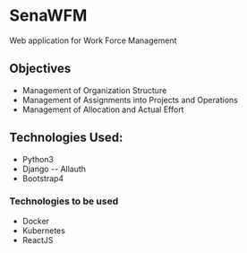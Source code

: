 # SenaWFM
Web application for Work Force Management

## Objectives
- Management of Organization Structure
- Management of Assignments into Projects and Operations
- Management of Allocation and Actual Effort

## Technologies Used:
- Python3
- Django
-- Allauth
- Bootstrap4

### Technologies to be used
- Docker
- Kubernetes
- ReactJS
